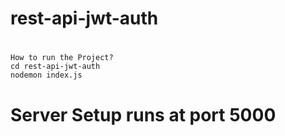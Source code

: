 # rest-api-jwt-auth

# 
    How to run the Project?
    cd rest-api-jwt-auth
    nodemon index.js
    
# Server Setup runs at port 5000